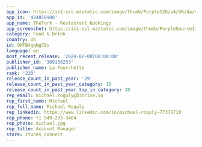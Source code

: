 ```yaml
---
app_icon: https://is1-ssl.mzstatic.com/image/thumb/Purple126/v4/d0/4a/d1/d04ad1a6-b4e4-d335-f1e2-f2f937085c72/AppIcon-0-0-1x_U007epad-0-10-0-85-220.png/1024x1024bb.png
app_id: '424850908'
app_name: TheFork - Restaurant bookings
app_screenshot: https://is1-ssl.mzstatic.com/image/thumb/PurpleSource116/v4/41/8b/cd/418bcd60-f670-d7a9-ea80-31861fe0bad8/2a320315-e7c8-4bc8-a76f-f2c66f4b3a8e_1242x2688-Step_1__U00281_U0029.jpg/1242x2688bb.png
category: Food & Drink
country: US
id: 9WTB4qqNg78v
language: en
most_recent_release: '2024-02-08T00:00:00'
publisher_id: '389138253'
publisher_name: La Fourchette
rank: '220'
release_count_in_past_year: '29'
release_count_in_past_year_category: 13
release_count_in_past_year_top_in_category: 38
rep_email: michael.roguly@bitrise.io
rep_first_name: Michael
rep_full_name: Michael Roguly
rep_linkedin: https://www.linkedin.com/in/michael-roguly-77376710
rep_phone: +1 949-233-3404
rep_photo: michael.jpg
rep_title: Account Manager
store: itunes_connect
---
```

